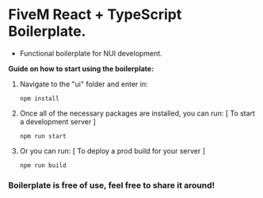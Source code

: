 # FiveM React + TypeScript Boilerplate.

- Functional boilerplate for NUI development.

**Guide on how to start using the boilerplate:**

1.  Navigate to the "ui" folder and enter in:

        npm install

2.  Once all of the necessary packages are installed, you can run: [ To start a development server ]

        npm run start

3.  Or you can run: [ To deploy a prod build for your server ]

        npm run build

### Boilerplate is free of use, feel free to share it around!
